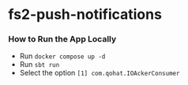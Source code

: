 # fs2-push-notifications

### How to Run the App Locally

- Run `docker compose up -d`
- Run `sbt run`
- Select the option `[1] com.qohat.IOAckerConsumer`